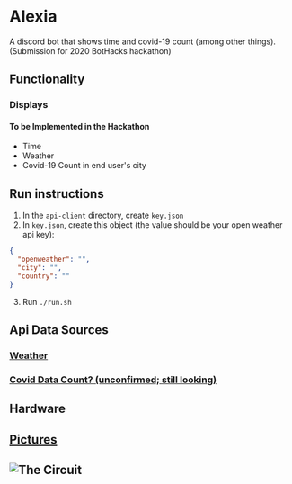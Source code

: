 # Alexia

A discord bot that shows time and covid-19 count (among other things). (Submission for 2020 BotHacks hackathon)

## Functionality

### Displays

#### To be Implemented in the Hackathon

- Time
- Weather
- Covid-19 Count in end user's city

## Run instructions

1. In the `api-client` directory, create `key.json`
2. In `key.json`, create this object (the value should be your open weather api key):

```json
{
  "openweather": "",
  "city": "",
  "country": ""
}
```

3. Run `./run.sh`

## Api Data Sources

### [Weather](https://openweathermap.org/)

### [Covid Data Count? (unconfirmed; still looking)](https://www.programmableweb.com/api/novelcovid-rest-api-v10)

## Hardware

## [Pictures](/pics)

## ![The Circuit](https://www.arduino.cc/en/uploads/Tutorial/LCD_Base_bb_Fritz.png)
